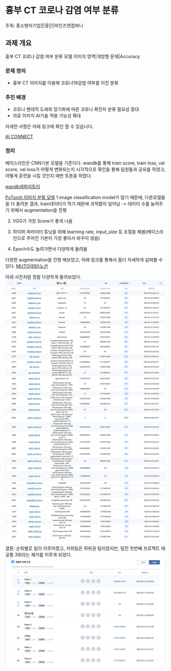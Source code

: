 # 흉부 CT 코로나 감염 여부 분류

주최: 중소벤처기업진흥단|마인즈앤컴퍼니

## 과제 개요

흉부 CT 코로나 감염 여부 분류 모델
이미지 영역|개방형 문제|Accuracy

### 문제 정의

- 흉부 CT 이미지를 이용해 코로나19감염 여부를 이진 분류

### 추진 배경

- 코로나 펜데믹 도래와 장기화에 따른 코로나 확진자 분류 필요성 증대
- 의료 이미지 AI기술 적용 가능성 확대

자세한 사항은 아래 링크에 확인 할 수 있습니다.

[AI CONNECT](https://www.aiconnect.kr/main/competition/detail/204/task/212/assignmentinfo)

### 정리

베이스라인은 CNN기본 모델을 기준이다.
wandb를 통해 train score, train loss, val score, val loss가 어떻게 변화되는지 시각적으로 확인을 통해 팀원들과 공유를 하였고, 어떻게 훈련을 시킬 것인지 매번 토론을 하였다.

[wandb레퍼지토리](https://wandb.ai/tkddn2075/Image%20Augmentation?workspace=user-tkddn2075)

[PyTorch 이미지 분류 모델](https://pytorch.org/vision/stable/models.html)
1.image classification model가 많기 때문에, 다른모델들을 다 돌려본 결과, train데이터가 적기 때문에 과적합이 일어남 -> 데이터 수를 늘려주기 위해서 augmentation을 진행

2. VGG가 가장 Score가 좋게 나옴

3. 하이퍼 파라미터 튜닝을 위해 learning rate, input_size 등 조절을 해봄(베이스라인으로 주어진 기본이 가장 좋아서 바꾸지 않음)

4. Epoch수도 늘려가면서 다양하게 돌려봄

다양한 augmentation을 진행 해보았고, 아래 링크를 통해서 좀더 자세하게 살펴볼 수 있다.
[MUTO(8팀)노션](https://www.notion.so/f31dcee0e47241e5b5809f9cf811bfda?v=020701f6b5f145b3892c1c7d1bb17bf7)

아래 사진처럼 정말 다양하게 돌려보았다.
<img src="pulic score.png">

결론: 순위별로 팀이 이루어졌고, 저희팀은 하위권 팀이였지만, 팀전 첫번째 프로젝트 때 공통 3위라는 쾌거를 이루게 되었다.
<img src="순위.PNG">
